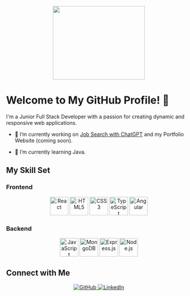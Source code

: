 <div align="center">
  <img src="https://media.tenor.com/UttC4AITYR4AAAAd/full-stack-developer.gif" align="center" style="width: 250px; height: 200px;" />
</div>

# Welcome to My GitHub Profile! 👋

I'm a Junior Full Stack Developer with a passion for creating dynamic and responsive web applications.

- 🔭 I’m currently working on [Job Search with ChatGPT](https://github.com/RobertsonBA1998/jobsearchwithchatgpt) and my Portfolio Website (coming soon).

- 🌱 I’m currently learning Java.

## My Skill Set

### Frontend
<div align="center">
  <img src="https://profilinator.rishav.dev/skills-assets/react-original-wordmark.svg" alt="React" height="50" />
  <img src="https://profilinator.rishav.dev/skills-assets/html5-original-wordmark.svg" alt="HTML5" height="50" />
  <img src="https://profilinator.rishav.dev/skills-assets/css3-original-wordmark.svg" alt="CSS3" height="50" />
  <img src="https://profilinator.rishav.dev/skills-assets/typescript-original.svg" alt="TypeScript" height="50" />
  <img src="https://profilinator.rishav.dev/skills-assets/angularjs-original.svg" alt="Angular" height="50" />
</div>

### Backend
<div align="center">
  <img src="https://profilinator.rishav.dev/skills-assets/javascript-original.svg" alt="JavaScript" height="50" />
  <img src="https://profilinator.rishav.dev/skills-assets/mongodb-original-wordmark.svg" alt="MongoDB" height="50" />
  <img src="https://profilinator.rishav.dev/skills-assets/express-original-wordmark.svg" alt="Express.js" height="50" />
  <img src="https://profilinator.rishav.dev/skills-assets/nodejs-original-wordmark.svg" alt="Node.js" height="50" />
</div>

## Connect with Me

<div align="center">
  <a href="https://github.com/RobertsonBA1998" target="_blank">
    <img src="https://img.shields.io/badge/github-%2324292e.svg?&style=for-the-badge&logo=github&logoColor=white" alt="GitHub" />
  </a>
  <a href="https://www.linkedin.com/in/robertson-benitez-093395154/" target="_blank">
    <img src="https://img.shields.io/badge/linkedin-%231E77B5.svg?&style=for-the-badge&logo=linkedin&logoColor=white" alt="LinkedIn" />
  </a>
</div>
